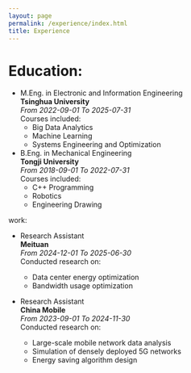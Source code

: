 ```yaml
---
layout: page
permalink: /experience/index.html
title: Experience
---
```


# Education:

- M.Eng. in Electronic and Information Engineering<br>**Tsinghua University**<br>*From 2022-09-01 To 2025-07-31*<br>Courses included:
    + Big Data Analytics
    + Machine Learning
    + Systems Engineering and Optimization
- B.Eng. in Mechanical Engineering<br>**Tongji University**<br>*From 2018-09-01 To 2022-07-31*<br>Courses included:
    + C++ Programming
    + Robotics
    + Engineering Drawing

work:
- Research Assistant<br>**Meituan**<br>*From 2024-12-01 To 2025-06-30*<br>Conducted research on:
    + Data center energy optimization
    + Bandwidth usage optimization

- Research Assistant<br>**China Mobile**<br>*From 2023-09-01 To 2024-11-30*<br>Conducted research on:
    + Large-scale mobile network data analysis
    + Simulation of densely deployed 5G networks 
    + Energy saving algorithm design